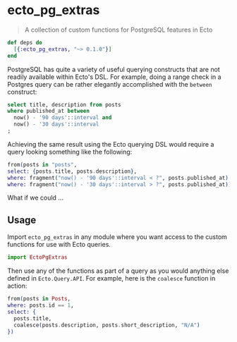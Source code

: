 # ecto_pg_extras

> A collection of custom functions for PostgreSQL features in Ecto

```elixir
def deps do
  [{:ecto_pg_extras, "~> 0.1.0"}]
end
```

PostgreSQL has quite a variety of useful querying constructs that are not
readily available within Ecto's DSL. For example, doing a range check in a
Postgres query can be rather elegantly accomplished with the `between`
construct:

```sql
select title, description from posts
where published_at between
  now() - '90 days'::interval and
  now() - '30 days'::interval
;
```

Achieving the same result using the Ecto querying DSL would require a query
looking something like the following:

```elixir
from(posts in "posts",
select: {posts.title, posts.description},
where: fragment("now() - '90 days'::interval < ?", posts.published_at)
where: fragment("now() - '30 days'::interval > ?", posts.published_at))
```

What if we could ...

## Usage

Import `ecto_pg_extras` in any module where you want access to the custom
functions for use with Ecto queries.

```elixir
import EctoPgExtras
```

Then use any of the functions as part of a query as you would anything else
defined in `Ecto.Query.API`. For example, here is the `coalesce` function in
action:

```elixir
from(posts in Posts,
where: posts.id == 1,
select: {
  posts.title,
  coalesce(posts.description, posts.short_description, "N/A")
})
```
